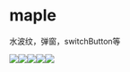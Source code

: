 # maple
水波纹，弹窗，switchButton等

![](https://github.com/betta-/maple/blob/master/%E6%95%88%E6%9E%9C%E5%9B%BE/1%EF%BC%8C5%EF%BC%8C7%E3%80%81%E6%8C%89%E9%92%AE%E9%94%AE%E7%9B%98%E7%AD%89%E7%82%B9%E5%87%BB.gif?raw=true)![](https://github.com/betta-/maple/blob/master/%E6%95%88%E6%9E%9C%E5%9B%BE/2.%E5%B7%A6%E4%BE%A7%E5%BC%B9%E7%AA%97%E5%BC%B9%E5%87%BA.gif?raw=true)![](https://github.com/betta-/maple/blob/master/%E6%95%88%E6%9E%9C%E5%9B%BE/6.%E5%BC%80%E5%85%B3%E5%8F%8A%E6%BB%91%E5%8A%A8.gif?raw=true)![](https://github.com/betta-/maple/blob/master/%E6%95%88%E6%9E%9C%E5%9B%BE/12.%E5%BC%B9%E7%AA%97.gif?raw=true)![](https://github.com/betta-/maple/blob/master/%E6%95%88%E6%9E%9C%E5%9B%BE/11.%E5%BC%B9%E7%AA%971.gif?raw=true)
